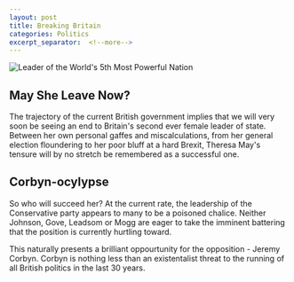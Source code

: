 ```yaml
---
layout: post
title: Breaking Britain
categories: Politics
excerpt_separator:  <!--more-->
---
```


![Leader of the World's 5th Most Powerful Nation]({{"/assets/jpg/Theresa_Confused.jpg"}})

## May She Leave Now?

The trajectory of the current British government implies that we will very soon be seeing an end to Britain's
second ever female leader of state. Between her own personal gaffes and miscalculations, from her general election
floundering to her poor bluff at a hard Brexit, Theresa May's tensure will by no stretch be remembered as a successful one.

## Corbyn-ocylypse
So who will succeed her? At the current rate, the leadership of the Conservative party appears to many to be a poisoned chalice.
Neither Johnson, Gove, Leadsom or Mogg are eager to take the imminent battering that the position is currently hurtling toward. 

This naturally presents a brilliant oppourtunity for the opposition - Jeremy Corbyn. Corbyn is nothing less than an existentalist threat
to the running of all British politics in the last 30 years.
